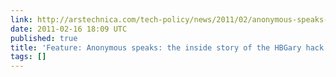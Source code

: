 ```yaml
---
link: http://arstechnica.com/tech-policy/news/2011/02/anonymous-speaks-the-inside-story-of-the-hbgary-hack.ars?utm_source=rss&utm_medium=rss&utm_campaign=rss
date: 2011-02-16 18:09 UTC
published: true
title: 'Feature: Anonymous speaks: the inside story of the HBGary hack'
tags: []
---
```



